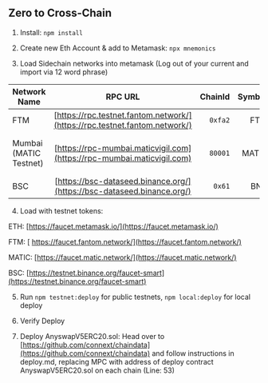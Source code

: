 ## Zero to Cross-Chain 


1. Install: ` npm install `

2. Create new Eth Account & add to Metamask: ` npx mnemonics `

3. Load Sidechain networks into metamask (Log out of your current and import via 12 word phrase) 

Network Name | RPC URL           | ChainId  | Symbol | Explorer | Tutorial
| ----------------- |:-----------------:| --------:|-------:|---------:|---------:|
| FTM        | [https://rpc.testnet.fantom.network/](https://rpc.testnet.fantom.network/​) | `0xfa2` | FTM   | [https://testnet.ftmscan.com/](https://testnet.ftmscan.com/)     | [Tutorial](https://docs.fantom.foundation/tutorials/set-up-metamask-testnet)|
| Mumbai (MATIC Testnet)      | [https://rpc-mumbai.maticvigil.com](https://rpc-mumbai.maticvigil.com)                |  `80001` |  MATIC    |  [https://explorer-mumbai.maticvigil.com](https://explorer-mumbai.maticvigil.com)    | [Tutorial](https://docs.matic.network/docs/develop/network-details/network/)| 
| BSC        | [https://bsc-dataseed.binance.org/](https://bsc-dataseed.binance.org/)      |  `0x61` |  BNB    |  [https://testnet.bscscan.com](https://testnet.bscscan.com)    | [Tutorial](https://docs.binance.org/smart-chain/wallet/metamask.html)|


4. Load with testnet tokens:

ETH: [https://faucet.metamask.io/](https://faucet.metamask.io/)

FTM: [ https://faucet.fantom.network/](https://faucet.fantom.network/)

MATIC: [https://faucet.matic.network/](https://faucet.matic.network/)

BSC: [https://testnet.binance.org/faucet-smart](https://testnet.binance.org/faucet-smart)



5. Run `npm testnet:deploy` for public testnets, `npm local:deploy` for local deploy


6. Verify Deploy

7. Deploy AnyswapV5ERC20.sol: Head over to [https://github.com/connext/chaindata](https://github.com/connext/chaindata) and follow instructions in deploy.md, replacing MPC with address of deploy contract AnyswapV5ERC20.sol on each chain (Line: 53)
